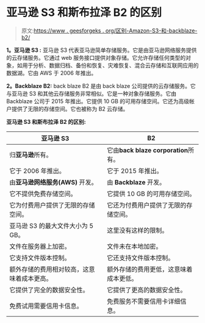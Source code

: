 # 亚马逊 S3 和斯布拉泽 B2 的区别

> 原文:[https://www . geesforgeks . org/区别-Amazon-S3-和-backblaze-b2/](https://www.geeksforgeeks.org/difference-between-amazon-s3-and-backblaze-b2/)

**1。亚马逊 S3 :**
亚马逊 S3 代表亚马逊简单存储服务。它是由亚马逊网络服务提供的云存储服务。它通过 web 服务接口提供对象存储。它允许存储任何类型的对象，如用于分析、数据归档、备份和恢复、灾难恢复、混合云存储和互联网应用的数据湖。它由 AWS 于 2006 年推出。

**2。Backblaze B2:**
back blaze B2 是由 back blaze 公司提供的云存储服务。它与亚马逊 S3 和其他云存储服务非常相似。它是一种对象存储服务。它由 Backblaze 公司于 2015 年推出。它提供 10 GB 的可用存储空间。它还为高级帐户提供了无限的存储空间。它也被称为 B2 云存储。

**亚马逊 S3 和斯布拉泽 B2 的区别:**

<center>

| 亚马逊 S3 | B2 |
| --- | --- |
| 归**亚马逊**所有。 | 它由**back blaze corporation**所有。 |
| 它于 2006 年推出。 | 它于 2015 年推出。 |
| 由**亚马逊网络服务(AWS)** 开发。 | 由 **Backblaze** 开发。 |
| 它不提供免费存储空间。 | 它提供 10 GB 的可用存储空间。 |
| 它为付费用户提供了无限的存储空间。 | 它还为付费用户提供了无限的存储空间。 |
| 亚马逊 S3 的最大文件大小为 5 GB。 | 这里没有这样的限制。 |
| 文件在服务器上加密。 | 文件未在本地加密。 |
| 它支持文件版本控制。 | 它还支持文件版本控制。 |
| 额外存储的费用相对较高，这意味着成本更高。 | 额外存储的费用更低，这意味着成本更低。 |
| 它提供了完全的数据安全性。 | 它提供了更高的数据安全性。 |
| 免费试用需要信用卡信息。 | 免费服务不需要信用卡详细信息。 |

</center>